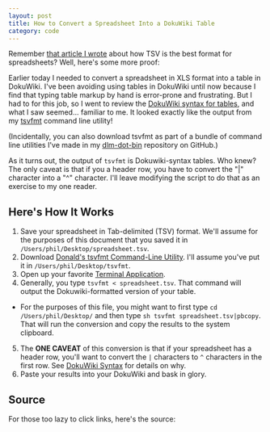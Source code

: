 ```yaml
---
layout: post
title: How to Convert a Spreadsheet Into a DokuWiki Table
category: code
---
```


Remember [that article I wrote](http://donaldmerand.com/code/2011/09/20/tsv-the-best-spreadsheet-format.html) about how TSV is the best format for spreadsheets? Well, here's some more proof:

Earlier today I needed to convert a spreadsheet in XLS format into a table in DokuWiki. I've been avoiding using tables in DokuWiki until now because I find that typing table markup by hand is error-prone and frustrating. But I had to for this job, so I went to review the [DokuWiki syntax for tables](http://www.dokuwiki.org/syntax#tables), and what I saw seemed... familiar to me. It looked exactly like the output from my [tsvfmt](https://github.com/dmerand/dlm-dot-bin/blob/master/tsvfmt) command line utility!

(Incidentally, you can also download tsvfmt as part of a bundle of command line utilities I've made in my [dlm-dot-bin](https://github.com/dmerand/dlm-dot-bin) repository on GitHub.)

As it turns out, the output of `tsvfmt` is Dokuwiki-syntax tables. Who knew? The only caveat is that if you a header row, you have to convert the "\|" character into a "^" character. I'll leave modifying the script to do that as an exercise to my one reader.

## Here's How It Works

1. Save your spreadsheet in Tab-delimited (TSV) format. We'll assume for the purposes of this document that you saved it in `/Users/phil/Desktop/spreadsheet.tsv`.
2. Download [Donald's tsvfmt Command-Line Utility](https://github.com/dmerand/dlm-dot-bin/blob/master/tsvfmt "https://github.com/dmerand/dlm-dot-bin/blob/master/tsvfmt"). I'll assume you've put it in `/Users/phil/Desktop/tsvfmt`.
3. Open up your favorite [Terminal Application](http://www.iterm2.com/ "http://www.iterm2.com/").
4. Generally, you type `tsvfmt < spreadsheet.tsv`. That command will output the Dokuwiki-formatted version of your table. 
  - For the purposes of this file, you might want to first type `cd /Users/phil/Desktop/` and then type `sh tsvfmt spreadsheet.tsv|pbcopy`. That will run the conversion and copy the results to the system clipboard. 
5. The **ONE CAVEAT** of this conversion is that if your spreadsheet has a header row, you'll want to convert the `|` characters to `^` characters in the first row. See [DokuWiki Syntax](http://www.dokuwiki.org/syntax#tables "http://www.dokuwiki.org/syntax#tables") for details on why.
6. Paste your results into your DokuWiki and bask in glory.


Source
------

For those too lazy to click links, here's the source:

<script src="https://gist.github.com/2577157.js"> </script>
